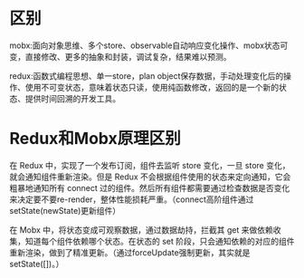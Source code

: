 # 区别

mobx:面向对象思维、多个store、observable自动响应变化操作、mobx状态可变，直接修改、更多的抽象和封装，调试复杂，结果难以预测。

redux:函数式编程思想、单一store，plan object保存数据，手动处理变化后的操作、使用不可变状态，意味着状态只读，使用纯函数修改，返回的是一个新的状态、提供时间回溯的开发工具。

# Redux和Mobx原理区别

在 Redux 中，实现了一个发布订阅，组件去监听 store 变化，一旦 store 变化，就会通知组件重新渲染。但是 Redux 不会根据组件使用的状态来定向通知，它会粗暴地通知所有 connect 过的组件。然后所有组件都需要通过检查数据是否变化来决定要不要re-render，整体性能损耗严重。（connect高阶组件通过setState(newState)更新组件）

在 Mobx 中，将状态变成可观察数据，通过数据劫持，拦截其 get 来做依赖收集，知道每个组件依赖哪个状态。在状态的 set 阶段，只会通知依赖的对应的组件重新渲染，做到了精准更新。（通过forceUpdate强制更新，其实就是setState([])。）